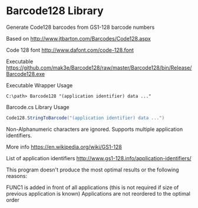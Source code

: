 # Barcode128 Library
Generate Code128 barcodes from GS1-128 barcode numbers

Based on http://www.jtbarton.com/Barcodes/Code128.aspx

Code 128 font http://www.dafont.com/code-128.font

Executable https://github.com/mak3e/Barcode128/raw/master/Barcode128/bin/Release/Barcode128.exe

Executable Wrapper Usage
```
C:\path> Barcode128 "(application identifier) data ..."
```

Barcode.cs Library Usage
```C#
Code128.StringToBarcode("(application identifier) data ...")
```

Non-Alphanumeric characters are ignored. Supports multiple application identifiers.

More info https://en.wikipedia.org/wiki/GS1-128

List of application identifiers http://www.gs1-128.info/application-identifiers/

This program doesn't produce the most optimal results or the following reasons:

FUNC1 is added in front of all applications (this is not required if size of previous application is known)
Applications are not reordered to the optimal order



